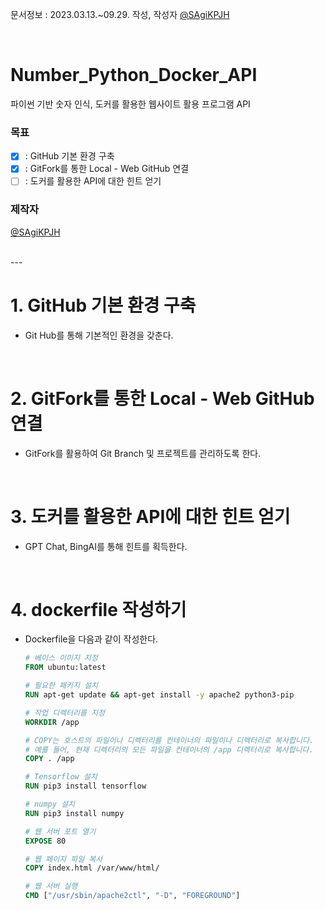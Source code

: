 문서정보 : 2023.03.13.~09.29. 작성, 작성자 [@SAgiKPJH](https://github.com/SAgiKPJH)

<br>

# Number_Python_Docker_API
파이썬 기반 숫자 인식, 도커를 활용한 웹사이트 활용 프로그램 API

### 목표
- [x] : GitHub 기본 환경 구축
- [x] : GitFork를 통한 Local - Web GitHub 연결
- [ ] : 도커를 활용한 API에 대한 힌트 얻기

### 제작자
[@SAgiKPJH](https://github.com/SAgiKPJH)

<br>
---
<br>

# 1. GitHub 기본 환경 구축

- Git Hub를 통해 기본적인 환경을 갖춘다.

<br>

# 2. GitFork를 통한 Local - Web GitHub 연결

- GitFork를 활용하여 Git Branch 및 프로젝트를 관리하도록 한다.

<br>


# 3. 도커를 활용한 API에 대한 힌트 얻기

- GPT Chat, BingAI를 통해 힌트를 획득한다.


<br>

# 4. dockerfile 작성하기

- Dockerfile을 다음과 같이 작성한다.
  ```dockerfile
  # 베이스 이미지 지정
  FROM ubuntu:latest
  
  # 필요한 패키지 설치
  RUN apt-get update && apt-get install -y apache2 python3-pip
  
  # 작업 디렉터리를 지정
  WORKDIR /app
  
  # COPY는 호스트의 파일이나 디렉터리를 컨테이너의 파일이나 디렉터리로 복사합니다.
  # 예를 들어, 현재 디렉터리의 모든 파일을 컨테이너의 /app 디렉터리로 복사합니다.
  COPY . /app
  
  # Tensorflow 설치
  RUN pip3 install tensorflow
  
  # numpy 설치
  RUN pip3 install numpy
  
  # 웹 서버 포트 열기
  EXPOSE 80
  
  # 웹 페이지 파일 복사
  COPY index.html /var/www/html/
  
  # 웹 서버 실행
  CMD ["/usr/sbin/apache2ctl", "-D", "FOREGROUND"]
  ```
